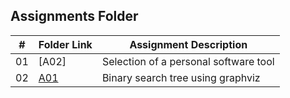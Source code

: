 ##  Assignments Folder

|   #   | Folder Link | Assignment Description |
| :---: | ----------- | ---------------------- |
|    01  |  [A02]| Selection of a personal software tool|  
|    02  |  [A01](https://github.com/swarajtwok/4883-SoftwareTools-Chirumamilla/tree/main/Assignments/A01)| Binary search tree using graphviz|

